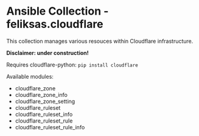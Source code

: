 # Ansible Collection - feliksas.cloudflare

This collection manages various resouces within Cloudflare infrastructure.

**Disclaimer: under construction!**

Requires cloudflare-python: `pip install cloudflare`

Available modules:

* cloudflare_zone
* cloudflare_zone_info
* cloudflare_zone_setting
* сloudflare_ruleset
* cloudflare_ruleset_info
* cloudflare_ruleset_rule
* cloudflare_ruleset_rule_info
